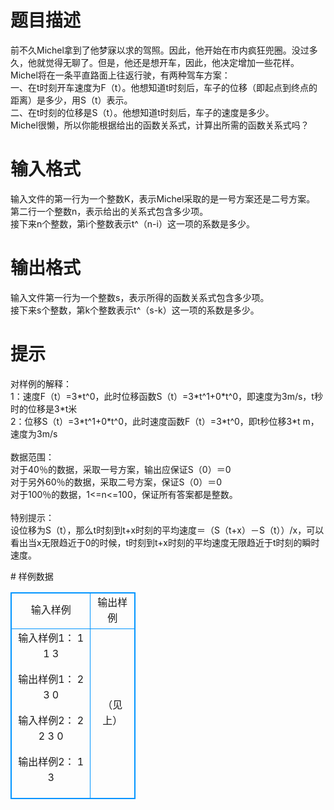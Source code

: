 # 

 
 # 题目描述 
<p>
前不久Michel拿到了他梦寐以求的驾照。因此，他开始在市内疯狂兜圈。没过多久，他就觉得无聊了。但是，他还是想开车，因此，他决定增加一些花样。<br>Michel将在一条平直路面上往返行驶，有两种驾车方案：<br>一、在t时刻开车速度为F（t）。他想知道t时刻后，车子的位移（即起点到终点的距离）是多少，用S（t）表示。<br>二、在t时刻的位移是S（t）。他想知道t时刻后，车子的速度是多少。<br>Michel很懒，所以你能根据给出的函数关系式，计算出所需的函数关系式吗？<br></p> 

 
 # 输入格式 
<p>
输入文件的第一行为一个整数K，表示Michel采取的是一号方案还是二号方案。<br>第二行一个整数n，表示给出的关系式包含多少项。<br>接下来n个整数，第i个整数表示t^（n-i）这一项的系数是多少。<br></p> 

 
 # 输出格式 
<p>
输入文件第一行为一个整数s，表示所得的函数关系式包含多少项。<br>接下来s个整数，第k个整数表示t^（s-k）这一项的系数是多少。<br></p> 

 
 # 提示 
<p>
对样例的解释：<br>1：速度F（t）=3*t^0，此时位移函数S（t）=3*t^1+0*t^0，即速度为3m/s，t秒时的位移是3*t米<br>2：位移S（t）=3*t^1+0*t^0，此时速度函数F（t）=3*t^0，即t秒位移3*t m，速度为3m/s<br><br>数据范围：<br>对于40％的数据，采取一号方案，输出应保证S（0）＝0<br>对于另外60％的数据，采取二号方案，保证S（0）＝0<br>对于100％的数据，1<=n<=100，保证所有答案都是整数。<br><br>特别提示：<br>设位移为S（t），那么t时刻到t+x时刻的平均速度＝（S（t+x）－S（t））/x，可以看出当x无限趋近于0的时候，t时刻到t+x时刻的平均速度无限趋近于t时刻的瞬时速度。<br></p> 
# 样例数据
<style>
        table,table tr th, table tr td { border:1px solid #0094ff; }
        table { width: 200px; min-height: 25px; line-height: 25px; text-align: center; border-collapse: collapse;}   
    </style>
<table>
	<tr>
		<td>输入样例</td>
		<td>输出样例</td>
	</tr>
<tr><td>输入样例1：
1
1
3

输出样例1：
2
3 0

输入样例2：
2
2
3 0

输出样例2：
1
3
</td><td>（见上）</td></tr></table>
